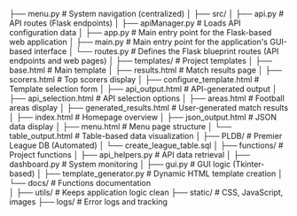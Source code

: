 ├── menu.py                           # System navigation (centralized)
│
├── src/
│   ├── api.py                        # API routes (Flask endpoints)
│   ├── apiManager.py                 # Loads API configuration data
│   ├── app.py                        # Main entry point for the Flask-based web application
│   ├── main.py                       # Main entry point for the application's GUI-based interface
│   └── routes.py                     # Defines the Flask blueprint routes (API endpoints and web pages)
│
├── templates/                        # Project templates
│   ├── base.html                     # Main template
│   ├── results.html                  # Match results page
│   ├── scorers.html                  # Top scorers display
│   ├── configure_template.html       # Template selection form
│   ├── api_output.html               # API-generated output
│   ├── api_selection.html            # API selection options
│   ├── areas.html                    # Football areas display
│   ├── generated_results.html        # User-generated match results
│   ├── index.html                    # Homepage overview
│   ├── json_output.html              # JSON data display
│   ├── menu.html                     # Menu page structure
│   └── table_output.html             # Table-based data visualization
│
├── PLDB/                             # Premier League DB (Automated)
│   └── create_league_table.sql
│
├── functions/                        # Project functions
│   ├── api_helpers.py                # API data retrieval
│   ├── dashboard.py                  # System monitoring
│   ├── gui.py                        # GUI logic (Tkinter-based)
│   ├── template_generator.py         # Dynamic HTML template creation
│   └── docs/                         # Functions documentation    
│
├── utils/                            # Keeps application logic clean 
├── static/                           # CSS, JavaScript, images 
├── logs/                             # Error logs and tracking


<!---
raf1967/raf1967 is a ✨ special ✨ repository because its `README.md` (this file) appears on your GitHub profile.
You can click the Preview link to take a look at your changes.
--->
